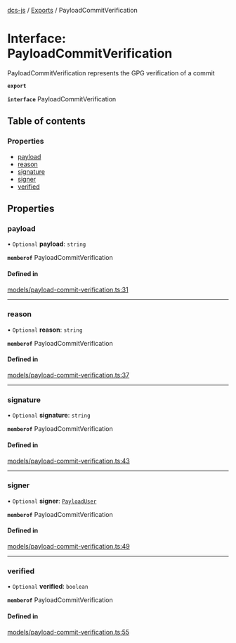 [dcs-js](../README.md) / [Exports](../modules.md) / PayloadCommitVerification

# Interface: PayloadCommitVerification

PayloadCommitVerification represents the GPG verification of a commit

**`export`**

**`interface`** PayloadCommitVerification

## Table of contents

### Properties

- [payload](PayloadCommitVerification.md#payload)
- [reason](PayloadCommitVerification.md#reason)
- [signature](PayloadCommitVerification.md#signature)
- [signer](PayloadCommitVerification.md#signer)
- [verified](PayloadCommitVerification.md#verified)

## Properties

### <a id="payload" name="payload"></a> payload

• `Optional` **payload**: `string`

**`memberof`** PayloadCommitVerification

#### Defined in

[models/payload-commit-verification.ts:31](https://github.com/unfoldingWord/dcs-js/blob/09d5a5e/models/payload-commit-verification.ts#L31)

___

### <a id="reason" name="reason"></a> reason

• `Optional` **reason**: `string`

**`memberof`** PayloadCommitVerification

#### Defined in

[models/payload-commit-verification.ts:37](https://github.com/unfoldingWord/dcs-js/blob/09d5a5e/models/payload-commit-verification.ts#L37)

___

### <a id="signature" name="signature"></a> signature

• `Optional` **signature**: `string`

**`memberof`** PayloadCommitVerification

#### Defined in

[models/payload-commit-verification.ts:43](https://github.com/unfoldingWord/dcs-js/blob/09d5a5e/models/payload-commit-verification.ts#L43)

___

### <a id="signer" name="signer"></a> signer

• `Optional` **signer**: [`PayloadUser`](PayloadUser.md)

**`memberof`** PayloadCommitVerification

#### Defined in

[models/payload-commit-verification.ts:49](https://github.com/unfoldingWord/dcs-js/blob/09d5a5e/models/payload-commit-verification.ts#L49)

___

### <a id="verified" name="verified"></a> verified

• `Optional` **verified**: `boolean`

**`memberof`** PayloadCommitVerification

#### Defined in

[models/payload-commit-verification.ts:55](https://github.com/unfoldingWord/dcs-js/blob/09d5a5e/models/payload-commit-verification.ts#L55)
